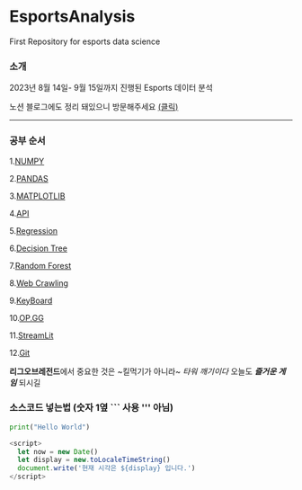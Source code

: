 # EsportsAnalysis
First Repository for esports data science


### 소개
2023년 8월 14일- 9월 15일까지 진행된 Esports 데이터 분석

노션 블로그에도 정리 돼있으니 방문해주세요
[(클릭)](https://www.notion.so/E-SPORTS-cf6d889ea7104e1e94a7675cabcec9ab)


---


### 공부 순서

1.[NUMPY](https://www.notion.so/NUMPY-d25df7ef387e45c3b1e060f54f79d008?pvs=21)

2.[PANDAS](https://www.notion.so/PANDAS-e5acaa16f1b34c15b5730ffbd59642d7?pvs=21)

3.[MATPLOTLIB](https://www.notion.so/MATPLOTLIB-202e2dc87b8945e4a0d1d91cf6469e20?pvs=21)

4.[API](https://www.notion.so/API-4f232665a691453f993f2b20d352d93d?pvs=21)

5.[Regression ](https://www.notion.so/Regression-8f428a93fe5f451681821d78719d1d9b?pvs=21)

6.[Decision Tree](https://www.notion.so/Decision-Tree-e400f2d7003b4abaa63092557e3f1419?pvs=21)

7.[Random Forest](https://www.notion.so/Random-Forest-7ac53fad583f4d2682a554ebad0502d0?pvs=21)

8.[Web Crawling](https://www.notion.so/Web-Crawling-6bb7d08be0734b689409409fbeee7939?pvs=21)

9.[KeyBoard](https://www.notion.so/KeyBoard-7d67675ed0114491aca652d98d9e05ef?pvs=21)

10.[OP.GG](https://www.notion.so/OP-GG-6566ee7b68eb47899ce7c271562c0182?pvs=21)

11.[StreamLit](https://www.notion.so/StreamLit-e772a029b1844ab3abf93e8ba3364160?pvs=21)

12.[Git](https://www.notion.so/Git-8ff3bbe7f4b74c95924bd1be31b35266?pvs=21)



**리그오브레전드**에서 중요한 것은 ~킬먹기가 아니라~ *타워 깨기이다*
오늘도 ***즐거운 게임*** 되시길

### 소스코드 넣는법 (숫자 1옆 ``` 사용 ''' 아님)

```python
print("Hello World")
```

```javascript
<script>
  let now = new Date()
  let display = new.toLocaleTimeString()
  document.write('현재 시각은 ${display} 입니다.')
</script>
```

